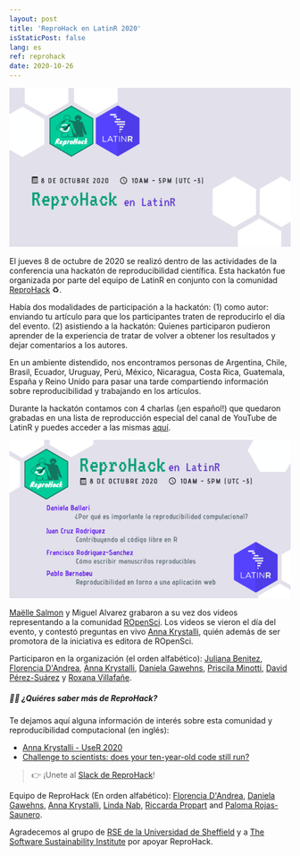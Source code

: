 ```yaml
---
layout: post
title: 'ReproHack en LatinR 2020'
isStaticPost: false
lang: es
ref: reprohack
date: 2020-10-26
---
```


![](/img/posts/reprolatinr.png)

El jueves 8 de octubre de 2020 se realizó dentro de las actividades de la conferencia una hackatón de reproducibilidad científica. Esta hackatón fue organizada por parte del equipo de LatinR en conjunto con la comunidad [ReproHack](https://twitter.com/ReproHack) ♻️.

Había dos modalidades de participación a la hackatón: (1) como autor: enviando tu artículo para que los participantes traten de reproducirlo el día del evento. (2) asistiendo a la hackatón: Quienes participaron pudieron aprender de la experiencia de tratar de volver a obtener los resultados y dejar comentarios a los autores.

En un ambiente distendido, nos encontramos personas de Argentina, Chile, Brasil, Ecuador, Uruguay, Perú, México, Nicaragua, Costa Rica, Guatemala, España y Reino Unido para pasar una tarde compartiendo información sobre reproducibilidad y trabajando en los artículos.

Durante la hackatón contamos con 4 charlas (¡en español!) que quedaron grabadas en una lista de reproducción especial del canal de YouTube de LatinR y puedes acceder a las mismas [aquí](https://bit.ly/reprohack_playlist).

![Charlas](/img/posts/reprohack_latinr.png)

[Maëlle Salmon](https://twitter.com/ma_salmon) y Miguel Alvarez grabaron a su vez dos videos representando a la comunidad [ROpenSci](https://ropensci.org/). Los videos se vieron el día del evento, y contestó preguntas en vivo [Anna Krystalli](https://twitter.com/annakrystalli), quién además de ser promotora de la iniciativa es editora de ROpenSci.

Participaron en la organización (el orden alfabético): [Juliana Benitez](https://twitter.com/July_Benitezs), [Florencia D'Andrea](https://twitter.com/cantoflor_87), [Anna Krystalli](https://twitter.com/annakrystalli), [Daniela Gawehns](https://twitter.com/dgawehns), [Priscila Minotti](https://twitter.com/pmnatural), [David Pérez-Suárez](https://twitter.com/DVDGC13) y [Roxana Villafañe](https://twitter.com/data_datum).

##### 👩‍💻 ¿Quiéres saber más de ReproHack?

Te dejamos aquí alguna información de interés sobre esta comunidad y reproducibilidad computacional (en inglés):

-   [Anna Krystalli - UseR 2020](https://www.youtube.com/watch?v=KHMW8fV2NXo&ab_channel=RConsortium)
-   [Challenge to scientists: does your ten-year-old code still run?](https://www.nature.com/articles/d41586-020-02462-7)

> 👉 ¡Unete al [Slack de ReproHack](https://reprohack-autoinvite.herokuapp.com/)!

Equipo de ReproHack (En orden alfabético): [Florencia D'Andrea](https://twitter.com/cantoflor_87), [Daniela Gawehns](https://twitter.com/dgawehns), [Anna Krystalli](https://twitter.com/annakrystalli), [Linda Nab](https://twitter.com/lindanab1), [Riccarda Propart](https://twitter.com/RProppert) and [Paloma Rojas-Saunero](https://twitter.com/palolili23).

Agradecemos al grupo de [RSE de la Universidad de Sheffield](https://twitter.com/RSE_Sheffield) y a [The Software Sustainability Institute](https://twitter.com/SoftwareSaved) por apoyar ReproHack.
